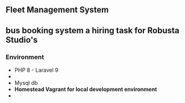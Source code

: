 <h2>Fleet Management System<h2>
    <p>bus booking system a hiring task for Robusta Studio's</p>
    <h3>Environment</h3>
    <ul>
        <li> PHP 8 - Laravel 9<li>
        <li> Mysql db<b>
        <li> Homestead Vagrant for local development environment<li>
    </ul>
